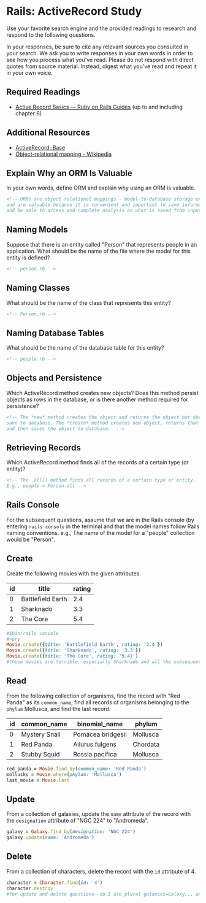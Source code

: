 # Rails: ActiveRecord Study

Use your favorite search engine and the provided readings to research and
respond to the following questions.

In your responses, be sure to cite any relevant sources you consulted in your
search. We ask you to write responses in your own words in order to see how you
process what you've read. Please do not respond with direct quotes from source
material. Instead, digest what you've read and repeat it in your own voice.

## Required Readings

-   [Active Record Basics — Ruby on Rails Guides](http://guides.rubyonrails.org/active_record_basics.html)
    (up to and including chapter 6)

## Additional Resources
-   [ActiveRecord::Base](http://api.rubyonrails.org/classes/ActiveRecord/Base.html)
-   [Object-relational mapping - Wikipedia](https://en.wikipedia.org/wiki/Object-relational_mapping)

## Explain Why an ORM Is Valuable

In your own words, define ORM and explain why using an ORM is valuable.

```md
<!-- ORMs are object relational mappings - model-to-database storage exchange
and are valuable because it is convenient and important to save information
and be able to access and complete analysis on what is saved from input from user -->
```

## Naming Models

Suppose that there is an entity called "Person" that represents people in an
application. What should be the name of the file where the model for this entity
is defined?

```md
<!-- person.rb -->
```

## Naming Classes

What should be the name of the class that represents this entity?

```md
<!-- Person.rb -->
```

## Naming Database Tables

What should be the name of the database table for this entity?

```md
<!-- people.rb -->
```

## Objects and Persistence

Which ActiveRecord method creates new objects? Does this method persist objects
as rows in the database, or is there another method required for persistence?

```md
<!-- The *new* method creates the object and returns the object but does not
save to database. The *create* method creates new object, returns that object,
and then saves the object to database.  -->
```

## Retrieving Records

Which ActiveRecord method finds all of the records of a certain type (or
entity)?

```md
<!-- The .all() method finds all records of a certain type or entity.
E.g., people = Person.all -->
```

## Rails Console

For the subsequent questions, assume that we are in the Rails console (by
entering `rails console` in the terminal and that the model names follow Rails
naming conventions.  e.g., The name of the model for a "people" collection would
be "Person".

## Create

Create the following movies with the given attributes.

| id | title | rating |
| --- | --- | --- |
| 0 | Battlefield Earth | 2.4 |
| 1 | Sharknado | 3.3 |
| 2 | The Core | 5.4 |

```ruby
#$bin/rails console
#>pry
Movie.create({title: 'Battlefield Earth', rating: '2.4'})
Movie.create({title: 'Sharknado', rating: '3.3'})
Movie.create({title: 'The Core', rating: '5.4}')
#these movies are terrible, especially Sharknado and all the subsequent Sharknados
```

## Read

From the following collection of organisms, find the record with "Red Panda" as
its `common_name`, find all records of organisms belonging to the `phylum`
Mollusca, and find the last record.

| id | common_name | binomial_name | phylum |
| --- | --- | --- | --- |
| 0 | Mystery Snail | Pomacea bridgesii | Mollusca |
| 1 | Red Panda | Ailurus fulgens | Chordata |
| 2 | Stubby Squid | Rossia pacifica | Mollusca |

```ruby
red_panda = Movie.find_by(common_name: 'Red Panda')
mollusks = Movie.where(phylum: 'Mollusca')
last_movie = Movie.last
```

## Update

From a collection of galaxies, update the `name` attribute of the record with
the `designation` attribute of "NGC 224" to "Andromeda".

```ruby
galaxy = Galaxy.find_by(designation: 'NGC 224')
galaxy.update(name: 'Andromeda')
```

## Delete

From a collection of characters, delete the record with the `id` attribute of 4.

```ruby
character = Character.find(id: '4')
character.destroy
#for update and delete questions--do I use plural galaxies=Galaxy... and characters?
```
